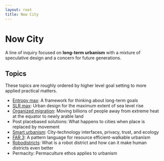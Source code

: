 ```yaml
---
layout: root
title: Now City
---
```

# Now City

A line of inquiry focused on **long-term urbanism** with a mixture of speculative design and a concern for future generations.
## Topics
These topics are roughly ordered by higher level goal setting to more applied practical matters.
- [Entropy max](Entropy%20max): A framework for thinking about long-term goals
- [SLR max](SLR%20max): Urban design for the maximum extent of sea level rise
- [Organized migration](Organized%20migration): Moving billions of people away from extreme heat at the equator to newly arable land
- Post placebased solutions: What happens to cities when place is replaced by movement
- [Smart urbanism](Smart%20urbanism): City-technology interfaces, privacy, trust, and ecology
- [FAR 3](FAR%203): A pattern language for resource efficient-walkable urbanism
- [Robodistricts](Robodistricts): What is a robot district and how can it make human districts even better
- Permacity: Permaculture ethos applies to urbanism